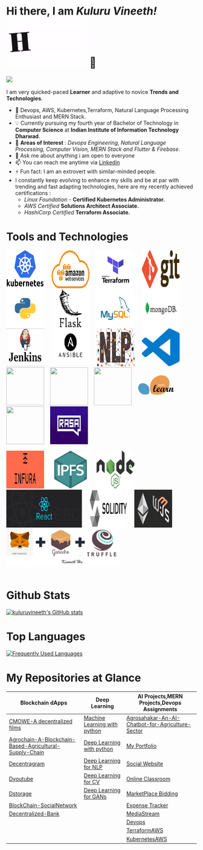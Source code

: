 # Hi there, I am *Kuluru Vineeth!* ![hi](https://github.com/kuluruvineeth/kuluruvineeth/blob/main/hi.gif)👋
![](https://komarev.com/ghpvc/?username=kuluruvineeth&color=blue)

I am very quicked-paced **Learner** and adaptive to novice **Trends and Technologies**.

- 🔭 Devops, AWS, Kubernetes,Terraform, Natural Language Processing Enthusiast and MERN Stack.
- 💡 Currently pursuing my fourth year of Bachelor of Technology in **Computer Science** at **Indian Institute of Information Technology Dharwad**.
- 🌈 **Areas of Interest** : *Devops Engineering, Natural Language Processing, Computer Vision, MERN Stack and Flutter & Firebase*.
- 💬 Ask me about anything i am open to everyone  
- 📫 You can reach me anytime via [Linkedin](https://www.linkedin.com/in/kuluruvineeth/)
- ⚡ Fun fact: I am an extrovert with similar-minded people.
- I constantly keep evolving to enhance my skills and be at par with trending and fast adapting technologies, here are my recently achieved certifications : 
   - *Linux Foundation* - **Certified Kubernetes Administrator.**
   - *AWS Certified* **Solutions Architect Associate.**
   - *HashiCorp Certified* **Terraform Associate.**

# Tools and Technologies
<img src="https://github.com/kuluruvineeth/kuluruvineeth/blob/main/kubernetes.png" width="100" height="100" />&nbsp;&nbsp;&nbsp;&nbsp;
<img src="https://github.com/kuluruvineeth/kuluruvineeth/blob/main/aws.png" width="100" height="100">&nbsp;&nbsp;&nbsp;&nbsp;
<img src="https://github.com/kuluruvineeth/kuluruvineeth/blob/main/terraform.png" width="100" height="100" />&nbsp;&nbsp;&nbsp;&nbsp;
<img src="https://github.com/kuluruvineeth/kuluruvineeth/blob/main/git.png" width="100" height="100" />&nbsp;&nbsp;&nbsp;&nbsp;
<img src="https://github.com/kuluruvineeth/kuluruvineeth/blob/main/python.png" width="100" height="100" />&nbsp;&nbsp;&nbsp;&nbsp;
<img src="https://github.com/kuluruvineeth/kuluruvineeth/blob/main/flask.png" width="100" height="100" />&nbsp;&nbsp;&nbsp;&nbsp;
<img src="https://github.com/kuluruvineeth/kuluruvineeth/blob/main/mysql.png" width="100" height="100" />&nbsp;&nbsp;&nbsp;&nbsp;
<img src="https://github.com/kuluruvineeth/kuluruvineeth/blob/main/mongodb.png" width="100" height="100" />&nbsp;&nbsp;&nbsp;&nbsp;
<img src="https://github.com/kuluruvineeth/kuluruvineeth/blob/main/jenkins.jpg" width="100" height="100" />&nbsp;&nbsp;&nbsp;&nbsp;
<img src="https://github.com/kuluruvineeth/kuluruvineeth/blob/main/ansible.png" width="100" height="100" />&nbsp;&nbsp;&nbsp;&nbsp;
<img src="https://github.com/kuluruvineeth/kuluruvineeth/blob/main/nlp.jpg" width="100" height="100" />&nbsp;&nbsp;&nbsp;&nbsp;
<img src="https://github.com/simple-icons/simple-icons/blob/fd422e663e915ce6a91108852aafece0d967f310/icons/visualstudiocode.svg" width="100" height="100">&nbsp;&nbsp;&nbsp;&nbsp;<img src="https://github.com/simple-icons/simple-icons/blob/fd422e663e915ce6a91108852aafece0d967f310/icons/docker.svg" width="100" height="100">&nbsp;&nbsp;&nbsp;&nbsp;<img src="https://github.com/simple-icons/simple-icons/blob/fd422e663e915ce6a91108852aafece0d967f310/icons/jupyter.svg" width="100" height="100">&nbsp;&nbsp;&nbsp;&nbsp;<img src="https://camo.githubusercontent.com/d441b09246a1e2c7ef0eaf05f1523d5250885a27b5b23324e1196d78aa30f056/68747470733a2f2f6b657261732e696f2f696d672f6c6f676f2e706e67" width="100" height="100">&nbsp;&nbsp;&nbsp;&nbsp;<img src="https://raw.githubusercontent.com/github/explore/80688e429a7d4ef2fca1e82350fe8e3517d3494d/topics/scikit-learn/scikit-learn.png" width="100" height="100">&nbsp;&nbsp;&nbsp;&nbsp;<img src="https://camo.githubusercontent.com/f03212f62e15fe853fc20661bc8355ddcae03538f40d1908d40ecd98f418318a/68747470733a2f2f70616c616e63656c692e636f6d2f323031372f31302f30312f323031372f313030316f70656e637670792f696d6731332e706e67" width="100" height="100">&nbsp;&nbsp;&nbsp;&nbsp;<img src="https://github.com/kuluruvineeth/kuluruvineeth/blob/main/Rasa.jpeg" width="100" height="100">&nbsp;&nbsp;&nbsp;&nbsp;<p float="left">
<img src="https://github.com/kuluruvineeth/cmowe/blob/master/Images/infura.png" width="100" height="100" />&nbsp;&nbsp;&nbsp;&nbsp;
<img src="https://github.com/kuluruvineeth/cmowe/blob/master/Images/ipfs.png" width="100" height="100" />&nbsp;&nbsp;&nbsp;&nbsp;
<img src="https://github.com/kuluruvineeth/cmowe/blob/master/Images/nodejs.png" width="100" height="100" />&nbsp;&nbsp;&nbsp;&nbsp;
<img src="https://github.com/kuluruvineeth/cmowe/blob/master/Images/react.png" width="200" height="100" />&nbsp;&nbsp;&nbsp;&nbsp;
<img src="https://github.com/kuluruvineeth/cmowe/blob/master/Images/solidity.png" width="100" height="100" />&nbsp;&nbsp;&nbsp;&nbsp;
<img src="https://github.com/kuluruvineeth/cmowe/blob/master/Images/web3js.jpeg" width="100" height="100" />&nbsp;&nbsp;&nbsp;&nbsp;
<img src="https://github.com/kuluruvineeth/cmowe/blob/master/Images/wtg.png" width="300" height="100" />&nbsp;&nbsp;&nbsp;</br></br>
</p>

# Github Stats
[![kuluruvineeth's GitHub stats](https://github-readme-stats.vercel.app/api?username=kuluruvineeth&show_icons=true&theme=radical)](https://github.com/kuluruvineeth/github-readme-stats)

# Top Languages
[![Frequently Used Languages](https://github-readme-stats.vercel.app/api/top-langs/?username=kuluruvineeth&layout=compact&theme=radical)](https://github.com/kuluruvineeth/github-readme-stats)

# My Repositories at Glance

 | Blockchain dApps                  | Deep Learning                | AI Projects,MERN Projects,Devops Assignments                  |
 |-----------------------------------|------------------------------|---------------------------|
 |[CMOWE-A decentralized films](https://github.com/kuluruvineeth/cmowe)                                 |[Machine Learning with python](https://github.com/kuluruvineeth/Machine-Learning-with-Python)                             |[Agrosahakar-An-AI-Chatbot-for-Agriculture-Sector](https://github.com/kuluruvineeth/Agrosahakar-An-AI-Chatbot-for-Agriculture-Sector)                           |
 |[Agrochain-A-Blockchain-Based-Agricultural-Supply-Chain](https://github.com/kuluruvineeth/Agrochain-A-Blockchain-Based-Agricultural-Supply-Chain)     |   [Deep Learning with python](https://github.com/kuluruvineeth/Deep-Learning-with-python)|[My Portfolio](https://github.com/kuluruvineeth/kvportfolio)                           |
 |[Decentragram](https://github.com/kuluruvineeth/decentragram)       |   [Deep Learning for NLP](https://github.com/kuluruvineeth/Deep-Learning-for-NLP)    | [Social Website](https://github.com/kuluruvineeth/social)                           |
 |[Dyoutube](https://github.com/kuluruvineeth/dyoutube)                                  |   [Deep Learning for CV](https://github.com/kuluruvineeth/Deep-Learning-For-CV)       | [Online Classroom](https://github.com/kuluruvineeth/classroom)                        |
 |[Dstorage](https://github.com/kuluruvineeth/dstorage)                                   |   [Deep Learning for GANs](https://github.com/kuluruvineeth/Deep-Learning-for-GANs)    | [MarketPlace Bidding](https://github.com/kuluruvineeth/marketplace-bidding)                          |
 |[BlockChain-SocialNetwork](https://github.com/kuluruvineeth/blockchain-socialNetwork)                                  |                               |[Expense Tracker](https://github.com/kuluruvineeth/expense-tracker)                          |
 |[Decentralized-Bank](https://github.com/kuluruvineeth/Decentralized-bank)                                  |                                |[MediaStream](https://github.com/kuluruvineeth/mediastream)                          |
 |                                 |                                |[Devops](https://github.com/kuluruvineeth/Devops)                              |
 |                                 |                                |[TerraformAWS](https://github.com/kuluruvineeth/TerraformAWS)                           |
 |                                 |                                |[KubernetesAWS](https://github.com/kuluruvineeth/KubernetesAWS)               |                 


<!--
**kuluruvineeth/kuluruvineeth** is a ✨ _special_ ✨ repository because its `README.md` (this file) appears on your GitHub profile.

Here are some ideas to get you started:

- 🔭 
- 🌱 I’m currently learning ...
- 👯 I’m looking to collaborate on ...
- 🤔 I’m looking for help with ...
- 💬 Ask me about ...
- 📫 How to reach me: ...
- 😄 Pronouns: ...
- ⚡ Fun fact: ...
-->
